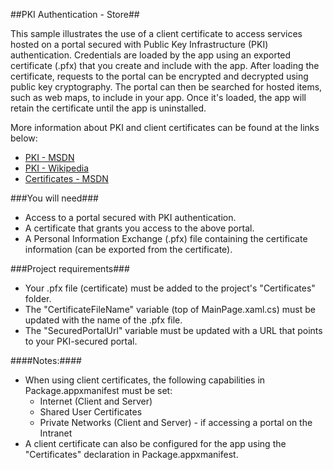 ##PKI Authentication - Store##

This sample illustrates the use of a client certificate to access services hosted on a portal secured with Public Key Infrastructure (PKI) authentication.
Credentials are loaded by the app using an exported certificate (.pfx) that you create and include with the app. After loading the certificate, requests
to the portal can be encrypted and decrypted using public key cryptography. The portal can then be searched for hosted items, such as web maps, to include
in your app. Once it's loaded, the app will retain the certificate until the app is uninstalled.     
     
More information about PKI and client certificates can be found at the links below:
 - [PKI - MSDN](https://msdn.microsoft.com/en-us/library/windows/desktop/bb427432(v=vs.85).aspx)
 - [PKI - Wikipedia](https://en.wikipedia.org/wiki/Public_key_infrastructure)
 - [Certificates - MSDN](https://msdn.microsoft.com/en-us/library/windows/desktop/bb540819(v=vs.85).aspx)

###You will need###
 - Access to a portal secured with PKI authentication.
 - A certificate that grants you access to the above portal.
 - A Personal Information Exchange (.pfx) file containing the certificate information (can be exported from the certificate).

###Project requirements###
 - Your .pfx file (certificate) must be added to the project's "Certificates" folder.
 - The "CertificateFileName" variable (top of MainPage.xaml.cs) must be updated with the name of the .pfx file.
 - The "SecuredPortalUrl" variable must be updated with a URL that points to your PKI-secured portal.

####Notes:####
 - When using client certificates, the following capabilities in Package.appxmanifest must be set:
    - Internet (Client and Server)
    - Shared User Certificates
    - Private Networks (Client and Server) - if accessing a portal on the Intranet
 - A client certificate can also be configured for the app using the "Certificates" declaration in Package.appxmanifest.
